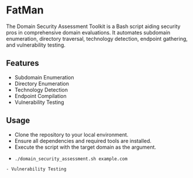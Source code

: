 # FatMan
The Domain Security Assessment Toolkit is a Bash script aiding security pros in comprehensive domain evaluations. It automates subdomain enumeration, directory traversal, technology detection, endpoint gathering, and vulnerability testing.

## Features
- Subdomain Enumeration
- Directory Enumeration
- Technology Detection
- Endpoint Compilation
- Vulnerability Testing

## Usage
- Clone the repository to your local environment.
- Ensure all dependencies and required tools are installed.
- Execute the script with the target domain as the argument.
- ```bash
  ./domain_security_assessment.sh example.com
```
- Vulnerability Testing
```



